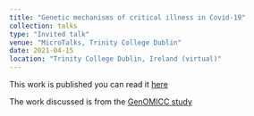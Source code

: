```yaml
---
title: "Genetic mechanisms of critical illness in Covid-19"
collection: talks
type: "Invited talk"
venue: "MicroTalks, Trinity College Dublin"
date: 2021-04-15
location: "Trinity College Dublin, Ireland (virtual)"
---
```


This work is published you can read it [here](https://www.nature.com/articles/s41586-020-03065-y)

The work discussed is from the [GenOMICC study](https://www.genomicc.org)
